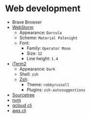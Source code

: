 # Web development

* Brave Browser
* [WebStorm](https://www.jetbrains.com/webstorm/)
  * Appearance: `Darcula`
  * Scheme: `Material Palenight`
  * Font:
    * Family: `Operator Mono`
    * Size: `12`
    * Line height: `1.4`
* [iTerm2](https://www.iterm2.com/)
  * Appearance: `Dark`
  * Shell: `zsh`
  * [Zsh](https://ohmyz.sh/):
    * Theme: `robbyrussell`
    * Plugins: `zsh-autosuggestions`
* [Sourcetree](https://www.sourcetreeapp.com/)
* [nvm](https://github.com/nvm-sh/nvm)
* [gcloud cli](https://cloud.google.com/sdk/gcloud/)
* [aws cli](https://aws.amazon.com/cli/)
